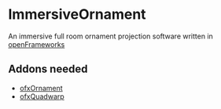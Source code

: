 # ImmersiveOrnament
An immersive full room ornament projection software written in [openFrameworks](https://openframeworks.cc/)

## Addons needed
* [ofxOrnament](https://github.com/brinoausrino/ofxOrnament)
* [ofxQuadwarp](https://github.com/brinoausrino/ofxQuadWarp)


